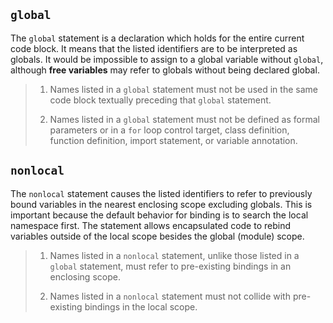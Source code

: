 ## `global`

The `global` statement is a declaration which holds for the entire current code block. It means that the listed identifiers are to be interpreted as globals. It would be impossible to assign to a global variable without `global`, although **free variables** may refer to globals without being declared global.

> 1. Names listed in a `global` statement must not be used in the same code block textually preceding that `global` statement.
> 
> 2. Names listed in a `global` statement must not be defined as formal parameters or in a `for` loop control target, class definition, function definition, import statement, or variable annotation.

## `nonlocal`

The `nonlocal` statement causes the listed identifiers to refer to previously bound variables in the nearest enclosing scope excluding globals. This is important because the default behavior for binding is to search the local namespace first. The statement allows encapsulated code to rebind variables outside of the local scope besides the global (module) scope.

> 1. Names listed in a `nonlocal` statement, unlike those listed in a `global` statement, must refer to pre-existing bindings in an enclosing scope.
> 
> 2. Names listed in a `nonlocal` statement must not collide with pre-existing bindings in the local scope.
